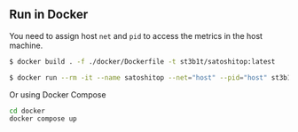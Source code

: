 
## Run in Docker

You need to assign host `net` and `pid` to access the metrics in the host machine.

```sh
$ docker build . -f ./docker/Dockerfile -t st3b1t/satoshitop:latest
```

```sh
$ docker run --rm -it --name satoshitop --net="host" --pid="host" st3b1t/satoshitop
```

Or using Docker Compose
```sh
cd docker
docker compose up
```
